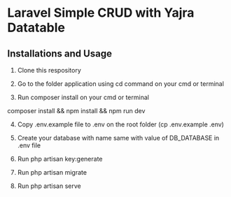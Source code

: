 # Laravel Simple CRUD with Yajra Datatable

## Installations and Usage

1. Clone this respository

2. Go to the folder application using cd command on your cmd or terminal

3. Run composer install on your cmd or terminal

composer install && npm install && npm run dev

4. Copy .env.example file to .env on the root folder (cp .env.example .env)

5. Create your database with name same with value of DB_DATABASE in .env file

6. Run php artisan key:generate

7. Run php artisan migrate

8. Run php artisan serve
